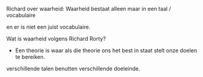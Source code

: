 
Richard over waarheid:
Waarheid bestaat alleen maar in een taal / vocabulaire

en er is niet een juist vocabulaire.


Wat is waarheid volgens Richard Rorty?
- Een theorie is waar als die theorie ons het best in staat stelt onze doelen te bereiken.

verschillende talen benutten verschillende doeleinde.



